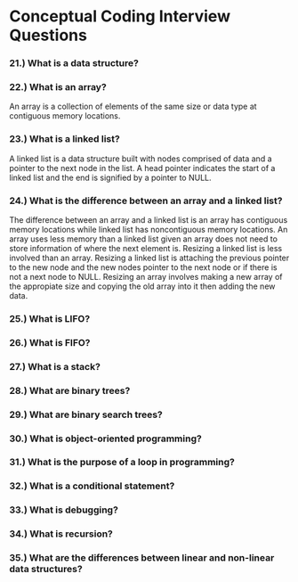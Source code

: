 # Conceptual Coding Interview Questions
### 21.) What is a data structure? <br>
### 22.) What is an array? <br>
An array is a collection of elements of the same size or data type at contiguous memory locations.
### 23.) What is a linked list? <br>
A linked list is a data structure built with nodes comprised of data and a pointer to the next node in the list. A head pointer indicates the start of a linked list and the end is signified by a pointer to NULL.
### 24.) What is the difference between an array and a linked list? <br>
The difference between an array and a linked list is an array has contiguous memory locations while linked list has noncontiguous memory locations. An array uses less memory than a linked list given an array does not need to store information of where the next element is. Resizing a linked list is less involved than an array. Resizing a linked list is attaching the previous pointer to the new node and the new nodes pointer to the next node or if there is not a next node to NULL. Resizing an array involves making a new array of the appropiate size and copying the old array into it then adding the new data.
### 25.) What is LIFO? <br>
### 26.) What is FIFO? <br>
### 27.) What is a stack? <br>
### 28.) What are binary trees? <br>
### 29.) What are binary search trees? <br>
### 30.) What is object-oriented programming? <br>
### 31.) What is the purpose of a loop in programming? <br>
### 32.) What is a conditional statement? <br>
### 33.) What is debugging? <br>
### 34.) What is recursion? <br>
### 35.) What are the differences between linear and non-linear data structures? <br>
